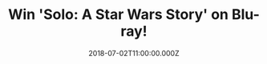 ---
campaign-uuid: "c-d0184b61-45b2-453f-90dc-b418fd013f56"
type: "Competition"
category: "Gifts"
date: "2018-07-02T11:00:00.000Z"
end-date: "2018-08-02T23:59:00.000Z"
disable-form: false
is_promoted: false
has_entry_page: true
title: "Win 'Solo: A Star Wars Story' on Blu-ray!"
competition-description: "<p>Calling all Star Wars fans… it's your turn to board the\
  \ Millennium Falcon and journey to a galaxy far, far away because we've got on our\
  \ hands the brand new Star Wars movie on Blu-ray: 'Solo: A Star Wars Story'!</p>\r\
  \n<p>Does it sound like the best plan for your weekend? Click below for a chance\
  \ to win!</p>"
hero-header: "Win 'Solo: A Star Wars Story' on Blu-ray!"
terms-confirmation: "N/A"
banner-img: "https://assets.expresslyapp.com/asset-8013bca5-270e-4913-8ecd-f8558e465a11.jpg"
logo-left-href: "http://aaa.nme.com"
logo-left-image: "https://assets.expresslyapp.com/asset-380ce97d-7473-4751-a70f-6bab4a4f0999.jpg"
logo-left-title: "NME AAA"
bg-image-hero: "https://assets.expresslyapp.com/asset-9ad20395-74d1-46c9-ad5f-c4d5d0e3d1c1.png"
bg-image-first: "https://assets.expresslyapp.com/asset-ebf79ba7-e5d8-47e8-b8b2-4d177a63b32c.jpg"
section1-content: "<p>Through a series of daring escapades deep within a dark and\
  \ dangerous criminal underworld, Han Solo befriends his mighty future copilot Chewbacca\
  \ and meets the notorious gambler Lando Calrissian, in a journey that will set the\
  \ course of one of the Star Wars saga’s most unlikely heroes.</p>\r\n<p>If you’\
  re the biggest Star Wars fan, you won’t want to miss the opportunity of winning\
  \ the brand new movie of the saga: ‘Solo: A Star Wars Story’ on Blu-ray.</p>\r\n\
  <p>Enter the form below and get ready to enjoy this enjoyable adventure movie!</p>"
entry-title: "Win 'Solo: A Star Wars Story' on Blu-ray!"
entry-content: "Enter the draw to win ‘Solo: A Star Wars Story’ on Blu-ray by completing\
  \ the form below before 23:59 on 2nd of August 2018."
has-winner: false
prize-description: "'Solo: A Star Wars Story' on Blu-ray"
special-conditions: "Multiple entries are allowed up to one every day."
---